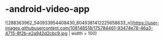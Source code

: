 # -android-video-app
![288363962_540933954408430_6049381412225658633_n](https://user-images.githubusercontent.com/108148518/175784461-93474e78-46a3-4715-8f2b-e2a942d2cbc9.jpg | width = 100)
